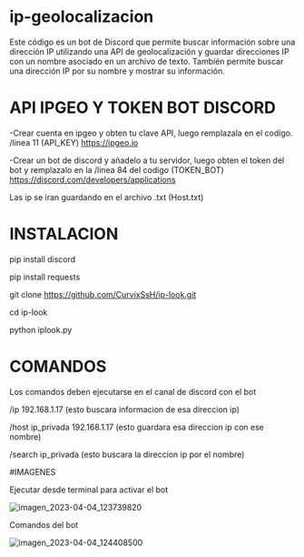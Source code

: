 # ip-geolocalizacion 
Este código es un bot de Discord que permite buscar información sobre una dirección IP utilizando una API de geolocalización y guardar direcciones IP con un nombre asociado en un archivo de texto. También permite buscar una dirección IP por su nombre y mostrar su información.

# API IPGEO Y TOKEN BOT DISCORD

-Crear cuenta en ipgeo y obten tu clave API, luego remplazala en el codigo. /linea 11 (API_KEY) https://ipgeo.io

-Crear un bot de discord y añadelo a tu servidor, luego obten el token del bot y remplazalo en la /linea 84 del codigo 
(TOKEN_BOT) https://discord.com/developers/applications

Las ip se iran guardando en el archivo .txt (Host.txt) 

# INSTALACION

pip install discord

pip install requests

git clone https://github.com/CurvixSsH/ip-look.git

cd ip-look

python iplook.py

# COMANDOS

Los comandos deben ejecutarse en el canal de discord con el bot 

/ip 192.168.1.17  (esto buscara informacion de esa direccion ip)

/host ip_privada 192.168.1.17  (esto guardara esa direccion ip con ese nombre)

/search ip_privada  (esto buscara la direccion ip por el nombre)

#IMAGENES 

Ejecutar desde terminal para activar el bot

![imagen_2023-04-04_123739820](https://user-images.githubusercontent.com/127477293/229887310-f38f6c9d-16c6-4f0c-9236-1eae3dd4ec77.png)

Comandos del bot

![imagen_2023-04-04_124408500](https://user-images.githubusercontent.com/127477293/229888950-cffe8b86-665a-4c0e-a567-c0ab80a7aadf.png)


